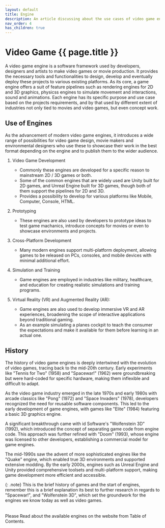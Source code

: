 ```yaml
---
layout: default
title: Engine
description: An article discussing about the use cases of video game engines, history and definition.
nav_order: 4
has_children: true
---
```


Video Game {{ page.title }}
======================

A video game engine is a software framework used by developers, designers and artists to make video games or movie production. It provides the necessary tools and functionalities to design, develop and eventually deploy these projects to various existing platforms. As its core, a game engine offers a suit of feature pipelines such as rendering engines for 2D and 3D graphics, physicss engines to simulate movement and interactions, sound and animations. Each engine has its specific purpose and use case based on the projects requirements, and by that used by different extent of industries not only tied to movies and video games, but even concept work.


## Use of Engines

As the advancement of modern video game engines, it introduces a wide range of possibilities for video game design, movie makers and environmental designers who use these to showcase their work in the best format depending on the engine and to publish them to the wider audience.

1. Video Game Development

    - Commonly these engines are developed for a specific reason to mainstream 2D / 3D games or both.
    - Some of the common engines that are widely used are Unity built for 2D games, and Unreal Engine built for 3D games, though both of them support the pipelines for 2D and 3D.
    - Provides a possibility to develop for various platforms like Mobile, Computer, Console, HTML.
2. Prototyping

    - These engines are also used by developers to prototype ideas to test game machanics, introduce concepts for movies or even to showcase environments and projects.
3. Cross-Platform Development

    - Many modern engines support multi-platform deployment, allowing games to be released on PCs, consoles, and mobile devices with minimal additional effort.
4. Simulation and Training

    - Game engines are employed in industries like military, healthcare, and education for creating realistic simulations and training programs.
5. Virtual Reality (VR) and Augmented Reality (AR):

    - Game engines are also used to develop immersive VR and AR experiences, broadening the scope of interactive applications beyond traditional gaming.
    - As an example simulating a planes cockpit to teach the consumer the expectations and make it available for them before learning in an actual one.

## History

The history of video game engines is deeply intertwined with the evolution of video games, tracing back to the mid-20th century. Early experiments like "Tennis for Two" (1958) and "Spacewar!" (1962) were groundbreaking but were hard-coded for specific hardware, making them inflexible and difficult to adapt.

As the video game industry emerged in the late 1970s and early 1980s with arcade classics like "Pong" (1972) and "Space Invaders" (1978), developers recognized the need for reusable software components. This led to the early development of game engines, with games like "Elite" (1984) featuring a basic 3D graphics engine.

A significant breakthrough came with id Software's "Wolfenstein 3D" (1992), which introduced the concept of separating game code from engine code. This approach was further refined with "Doom" (1993), whose engine was licensed to other developers, establishing a commercial model for game engines.

The mid-1990s saw the advent of more sophisticated engines like the "Quake" engine, which enabled true 3D environments and supported extensive modding. By the early 2000s, engines such as Unreal Engine and Unity provided comprehensive toolsets and multi-platform support, making game development more efficient and accessible.

{: .note}
This is the brief history of games and the start of engines, remember this is a brief explanation its best to further research in regards to "Spacewar!", and "Wolfenstein 3D", which set the groundwork for the engines we know today as well as video games.<br><br><br>
Please Read about the available engines on the website from Table of Contents.